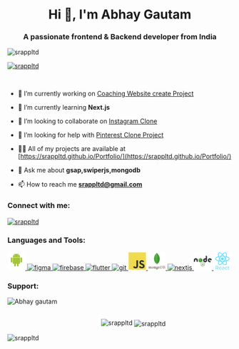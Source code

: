 <h1 align="center">Hi 👋, I'm Abhay Gautam</h1>
<h3 align="center">A passionate frontend & Backend developer from India</h3>

<p align="left"> <img src="https://komarev.com/ghpvc/?username=srappltd&label=Profile%20views&color=0e75b6&style=flat" alt="srappltd" /> </p>

<p align="left"> <a href="https://github.com/ryo-ma/github-profile-trophy"><img src="https://github-profile-trophy.vercel.app/?username=srappltd" alt="srappltd" /></a> </p>

<p align="left"> <a href="https://twitter.com/" target="blank"><img src="https://img.shields.io/twitter/follow/?logo=twitter&style=for-the-badge" alt="" /></a> </p>

- 🔭 I’m currently working on [Coaching Website create Project](https://github.com/srappltd/SHERYIANS-WEBSITE-NODEJS.git)

- 🌱 I’m currently learning **Next.js**

- 👯 I’m looking to collaborate on [Instagram Clone](https://github.com/srappltd/INSTAGRAM-CLONE-WITH-NODE-JS.git)

- 🤝 I’m looking for help with [Pinterest Clone Project](https://github.com/srappltd/PINTEREST-NODE-JS.git)

- 👨‍💻 All of my projects are available at [https://srappltd.github.io/Portfolio/](https://srappltd.github.io/Portfolio/)

- 💬 Ask me about **gsap,swiperjs,mongodb**

- 📫 How to reach me **srappltd@gmail.com**

<h3 align="left">Connect with me:</h3>
<p align="left">
<a href="https://linkedin.com/in/srappltd" target="blank"><img align="center" src="https://raw.githubusercontent.com/rahuldkjain/github-profile-readme-generator/master/src/images/icons/Social/linked-in-alt.svg" alt="srappltd" height="30" width="40" /></a>
</p>

<h3 align="left">Languages and Tools:</h3>
<p align="left"> <a href="https://developer.android.com" target="_blank" rel="noreferrer"> <img src="https://raw.githubusercontent.com/devicons/devicon/master/icons/android/android-original-wordmark.svg" alt="android" width="40" height="40"/> </a> <a href="https://www.figma.com/" target="_blank" rel="noreferrer"> <img src="https://www.vectorlogo.zone/logos/figma/figma-icon.svg" alt="figma" width="40" height="40"/> </a> <a href="https://firebase.google.com/" target="_blank" rel="noreferrer"> <img src="https://www.vectorlogo.zone/logos/firebase/firebase-icon.svg" alt="firebase" width="40" height="40"/> </a> <a href="https://flutter.dev" target="_blank" rel="noreferrer"> <img src="https://www.vectorlogo.zone/logos/flutterio/flutterio-icon.svg" alt="flutter" width="40" height="40"/> </a> <a href="https://git-scm.com/" target="_blank" rel="noreferrer"> <img src="https://www.vectorlogo.zone/logos/git-scm/git-scm-icon.svg" alt="git" width="40" height="40"/> </a> <a href="https://developer.mozilla.org/en-US/docs/Web/JavaScript" target="_blank" rel="noreferrer"> <img src="https://raw.githubusercontent.com/devicons/devicon/master/icons/javascript/javascript-original.svg" alt="javascript" width="40" height="40"/> </a> <a href="https://www.mongodb.com/" target="_blank" rel="noreferrer"> <img src="https://raw.githubusercontent.com/devicons/devicon/master/icons/mongodb/mongodb-original-wordmark.svg" alt="mongodb" width="40" height="40"/> </a> <a href="https://nextjs.org/" target="_blank" rel="noreferrer"> <img src="https://cdn.worldvectorlogo.com/logos/nextjs-2.svg" alt="nextjs" width="40" height="40"/> </a> <a href="https://nodejs.org" target="_blank" rel="noreferrer"> <img src="https://raw.githubusercontent.com/devicons/devicon/master/icons/nodejs/nodejs-original-wordmark.svg" alt="nodejs" width="40" height="40"/> </a> <a href="https://reactjs.org/" target="_blank" rel="noreferrer"> <img src="https://raw.githubusercontent.com/devicons/devicon/master/icons/react/react-original-wordmark.svg" alt="react" width="40" height="40"/> </a> </p>

<h3 align="left">Support:</h3>
<p><a href="https://www.buymeacoffee.com/Abhay gautam"> <img align="left" src="https://cdn.buymeacoffee.com/buttons/v2/default-yellow.png" height="50" width="210" alt="Abhay gautam" /></a></p><br><br>

<p><img align="left" src="https://github-readme-stats.vercel.app/api/top-langs?username=srappltd&show_icons=true&locale=en&layout=compact" alt="srappltd" /></p>

<p>&nbsp;<img align="center" src="https://github-readme-stats.vercel.app/api?username=srappltd&show_icons=true&locale=en" alt="srappltd" /></p>

<p><img align="center" src="https://github-readme-streak-stats.herokuapp.com/?user=srappltd&" alt="srappltd" /></p>
